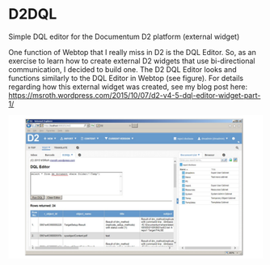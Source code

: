 # D2DQL
Simple DQL editor for the Documentum D2 platform (external widget)

One function of Webtop that I really miss in D2 is the DQL Editor.  So, as an exercise to learn how to create external D2 widgets that use bi-directional communication, I decided to build one.  The D2 DQL Editor looks and functions similarly to the DQL Editor in Webtop (see figure).  For details regarding how this external widget was created, see my blog post here: https://msroth.wordpress.com/2015/10/07/d2-v4-5-dql-editor-widget-part-1/

![alt text](screenshots/d2dqleditor.png "DQL Editor in D2")

